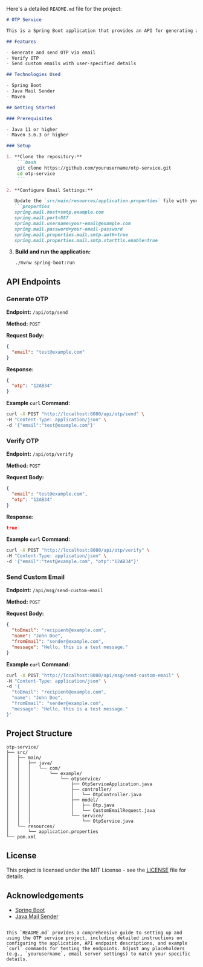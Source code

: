 Here's a detailed `README.md` file for the project:

```markdown
# OTP Service

This is a Spring Boot application that provides an API for generating and verifying OTPs (One-Time Passwords) and sending custom emails. The OTP format consists of two numbers, followed by two capital letters, and then two more numbers (e.g., `12AB34`).

## Features

- Generate and send OTP via email
- Verify OTP
- Send custom emails with user-specified details

## Technologies Used

- Spring Boot
- Java Mail Sender
- Maven

## Getting Started

### Prerequisites

- Java 11 or higher
- Maven 3.6.3 or higher

### Setup

1. **Clone the repository:**
    ```bash
    git clone https://github.com/yourusername/otp-service.git
    cd otp-service
    ```

2. **Configure Email Settings:**

   Update the `src/main/resources/application.properties` file with your email server settings:
   ```properties
   spring.mail.host=smtp.example.com
   spring.mail.port=587
   spring.mail.username=your-email@example.com
   spring.mail.password=your-email-password
   spring.mail.properties.mail.smtp.auth=true
   spring.mail.properties.mail.smtp.starttls.enable=true
   ```

3. **Build and run the application:**
    ```bash
    ./mvnw spring-boot:run
    ```

## API Endpoints

### Generate OTP

**Endpoint:** `/api/otp/send`

**Method:** `POST`

**Request Body:**
```json
{
  "email": "test@example.com"
}
```

**Response:**
```json
{
  "otp": "12AB34"
}
```

**Example `curl` Command:**
```bash
curl -X POST "http://localhost:8080/api/otp/send" \
-H "Content-Type: application/json" \
-d '{"email":"test@example.com"}'
```

### Verify OTP

**Endpoint:** `/api/otp/verify`

**Method:** `POST`

**Request Body:**
```json
{
  "email": "test@example.com",
  "otp": "12AB34"
}
```

**Response:**
```json
true
```

**Example `curl` Command:**
```bash
curl -X POST "http://localhost:8080/api/otp/verify" \
-H "Content-Type: application/json" \
-d '{"email":"test@example.com", "otp":"12AB34"}'
```

### Send Custom Email

**Endpoint:** `/api/msg/send-custom-email`

**Method:** `POST`

**Request Body:**
```json
{
  "toEmail": "recipient@example.com",
  "name": "John Doe",
  "fromEmail": "sender@example.com",
  "message": "Hello, this is a test message."
}
```

**Example `curl` Command:**
```bash
curl -X POST "http://localhost:8080/api/msg/send-custom-email" \
-H "Content-Type: application/json" \
-d '{
  "toEmail": "recipient@example.com",
  "name": "John Doe",
  "fromEmail": "sender@example.com",
  "message": "Hello, this is a test message."
}'
```

## Project Structure

```
otp-service/
├── src/
│   ├── main/
│   │   ├── java/
│   │   │   └── com/
│   │   │       └── example/
│   │   │           └── otpservice/
│   │   │               ├── OtpServiceApplication.java
│   │   │               ├── controller/
│   │   │               │   └── OtpController.java
│   │   │               ├── model/
│   │   │               │   ├── Otp.java
│   │   │               │   └── CustomEmailRequest.java
│   │   │               └── service/
│   │   │                   └── OtpService.java
│   └── resources/
│       └── application.properties
└── pom.xml
```

## License

This project is licensed under the MIT License - see the [LICENSE](LICENSE) file for details.

## Acknowledgements

- [Spring Boot](https://spring.io/projects/spring-boot)
- [Java Mail Sender](https://javaee.github.io/javamail/)
```

This `README.md` provides a comprehensive guide to setting up and using the OTP service project, including detailed instructions on configuring the application, API endpoint descriptions, and example `curl` commands for testing the endpoints. Adjust any placeholders (e.g., `yourusername`, email server settings) to match your specific details.

